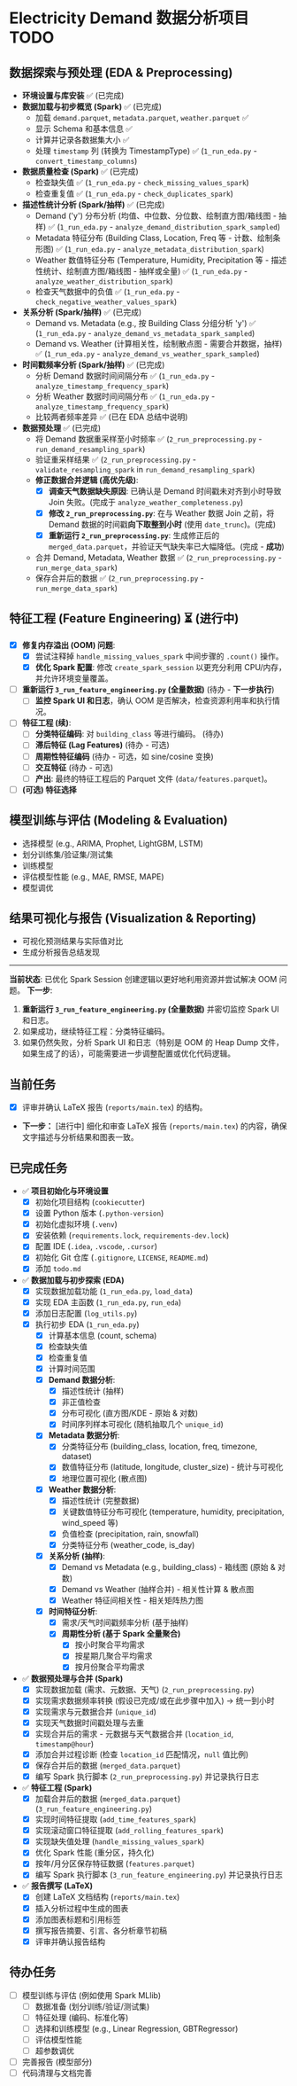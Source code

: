 # Electricity Demand 数据分析项目 TODO

## 数据探索与预处理 (EDA & Preprocessing)

-   **环境设置与库安装** ✅ (已完成)
-   **数据加载与初步概览 (Spark)** ✅ (已完成)
    -   加载 `demand.parquet`, `metadata.parquet`, `weather.parquet` ✅
    -   显示 Schema 和基本信息 ✅
    -   计算并记录各数据集大小 ✅
    -   处理 `timestamp` 列 (转换为 TimestampType) ✅ (`1_run_eda.py` - `convert_timestamp_columns`)
-   **数据质量检查 (Spark)** ✅ (已完成)
    -   检查缺失值 ✅ (`1_run_eda.py` - `check_missing_values_spark`)
    -   检查重复值 ✅ (`1_run_eda.py` - `check_duplicates_spark`)
-   **描述性统计分析 (Spark/抽样)** ✅ (已完成)
    -   Demand ('y') 分布分析 (均值、中位数、分位数、绘制直方图/箱线图 - 抽样) ✅ (`1_run_eda.py` - `analyze_demand_distribution_spark_sampled`)
    -   Metadata 特征分布 (Building Class, Location, Freq 等 - 计数、绘制条形图) ✅ (`1_run_eda.py` - `analyze_metadata_distribution_spark`)
    -   Weather 数值特征分布 (Temperature, Humidity, Precipitation 等 - 描述性统计、绘制直方图/箱线图 - 抽样或全量) ✅ (`1_run_eda.py` - `analyze_weather_distribution_spark`)
    -   检查天气数据中的负值 ✅ (`1_run_eda.py` - `check_negative_weather_values_spark`)
-   **关系分析 (Spark/抽样)** ✅ (已完成)
    -   Demand vs. Metadata (e.g., 按 Building Class 分组分析 'y') ✅ (`1_run_eda.py` - `analyze_demand_vs_metadata_spark_sampled`)
    -   Demand vs. Weather (计算相关性，绘制散点图 - 需要合并数据，抽样) ✅ (`1_run_eda.py` - `analyze_demand_vs_weather_spark_sampled`)
-   **时间戳频率分析 (Spark/抽样)** ✅ (已完成)
    -   分析 Demand 数据时间间隔分布 ✅ (`1_run_eda.py` - `analyze_timestamp_frequency_spark`)
    -   分析 Weather 数据时间间隔分布 ✅ (`1_run_eda.py` - `analyze_timestamp_frequency_spark`)
    -   比较两者频率差异 ✅ (已在 EDA 总结中说明)
-   **数据预处理** ✅ (已完成)
    -   将 Demand 数据重采样至小时频率 ✅ (`2_run_preprocessing.py` - `run_demand_resampling_spark`)
    -   验证重采样结果 ✅ (`2_run_preprocessing.py` - `validate_resampling_spark` in `run_demand_resampling_spark`)
    -   **修正数据合并逻辑 (高优先级)**:
        -   [x] **调查天气数据缺失原因**: 已确认是 Demand 时间戳未对齐到小时导致 Join 失败。(完成于 `analyze_weather_completeness.py`)
        -   [x] **修改 `2_run_preprocessing.py`**: 在与 Weather 数据 Join 之前，将 Demand 数据的时间戳**向下取整到小时** (使用 `date_trunc`)。(完成)
        -   [x] **重新运行 `2_run_preprocessing.py`**: 生成修正后的 `merged_data.parquet`，并验证天气缺失率已大幅降低。(完成 - **成功**)
    -   合并 Demand, Metadata, Weather 数据 ✅ (`2_run_preprocessing.py` - `run_merge_data_spark`)
    -   保存合并后的数据 ✅ (`2_run_preprocessing.py` - `run_merge_data_spark`)

## 特征工程 (Feature Engineering) ⏳ (进行中)

-   [x] **修复内存溢出 (OOM) 问题**:
    -   [x] 尝试注释掉 `handle_missing_values_spark` 中间步骤的 `.count()` 操作。
    -   [x] **优化 Spark 配置**: 修改 `create_spark_session` 以更充分利用 CPU/内存，并允许环境变量覆盖。
-   [ ] **重新运行 `3_run_feature_engineering.py` (全量数据)** (待办 - **下一步执行**)
    -   [ ] **监控 Spark UI 和日志**，确认 OOM 是否解决，检查资源利用率和执行情况。
-   [ ] **特征工程 (续)**:
    -   [ ] **分类特征编码**: 对 `building_class` 等进行编码。 (待办)
    -   [ ] **滞后特征 (Lag Features)** (待办 - 可选)
    -   [ ] **周期性特征编码** (待办 - 可选，如 sine/cosine 变换)
    -   [ ] **交互特征** (待办 - 可选)
    -   [ ] **产出**: 最终的特征工程后的 Parquet 文件 (`data/features.parquet`)。
-   [ ] **(可选) 特征选择**

## 模型训练与评估 (Modeling & Evaluation)

-   选择模型 (e.g., ARIMA, Prophet, LightGBM, LSTM)
-   划分训练集/验证集/测试集
-   训练模型
-   评估模型性能 (e.g., MAE, RMSE, MAPE)
-   模型调优

## 结果可视化与报告 (Visualization & Reporting)

-   可视化预测结果与实际值对比
-   生成分析报告总结发现

---
**当前状态**: 已优化 Spark Session 创建逻辑以更好地利用资源并尝试解决 OOM 问题。
**下一步**:
1.  **重新运行 `3_run_feature_engineering.py` (全量数据)** 并密切监控 Spark UI 和日志。
2.  如果成功，继续特征工程：分类特征编码。
3.  如果仍然失败，分析 Spark UI 和日志（特别是 OOM 的 Heap Dump 文件，如果生成了的话），可能需要进一步调整配置或优化代码逻辑。

## 当前任务

-   [x] 评审并确认 LaTeX 报告 (`reports/main.tex`) 的结构。
-   **下一步：** [进行中] 细化和审查 LaTeX 报告 (`reports/main.tex`) 的内容，确保文字描述与分析结果和图表一致。

## 已完成任务

-   ✅ **项目初始化与环境设置**
    -   [x] 初始化项目结构 (`cookiecutter`)
    -   [x] 设置 Python 版本 (`.python-version`)
    -   [x] 初始化虚拟环境 (`.venv`)
    -   [x] 安装依赖 (`requirements.lock`, `requirements-dev.lock`)
    -   [x] 配置 IDE (`.idea`, `.vscode`, `.cursor`)
    -   [x] 初始化 Git 仓库 (`.gitignore`, `LICENSE`, `README.md`)
    -   [x] 添加 `todo.md`
-   ✅ **数据加载与初步探索 (EDA)**
    -   [x] 实现数据加载功能 (`1_run_eda.py`, `load_data`)
    -   [x] 实现 EDA 主函数 (`1_run_eda.py`, `run_eda`)
    -   [x] 添加日志配置 (`log_utils.py`)
    -   [x] 执行初步 EDA (`1_run_eda.py`)
        -   [x] 计算基本信息 (count, schema)
        -   [x] 检查缺失值
        -   [x] 检查重复值
        -   [x] 计算时间范围
        -   [x] **Demand 数据分析**:
            -   [x] 描述性统计 (抽样)
            -   [x] 非正值检查
            -   [x] 分布可视化 (直方图/KDE - 原始 & 对数)
            -   [x] 时间序列样本可视化 (随机抽取几个 `unique_id`)
        -   [x] **Metadata 数据分析**:
            -   [x] 分类特征分布 (building\_class, location, freq, timezone, dataset)
            -   [x] 数值特征分布 (latitude, longitude, cluster\_size) - 统计与可视化
            -   [x] 地理位置可视化 (散点图)
        -   [x] **Weather 数据分析**:
            -   [x] 描述性统计 (完整数据)
            -   [x] 关键数值特征分布可视化 (temperature, humidity, precipitation, wind\_speed 等)
            -   [x] 负值检查 (precipitation, rain, snowfall)
            -   [x] 分类特征分布 (weather\_code, is\_day)
        -   [x] **关系分析 (抽样)**:
            -   [x] Demand vs Metadata (e.g., building\_class) - 箱线图 (原始 & 对数)
            -   [x] Demand vs Weather (抽样合并) - 相关性计算 & 散点图
            -   [x] Weather 特征间相关性 - 相关矩阵热力图
        -   [x] **时间特征分析**:
            -   [x] 需求/天气时间戳频率分析 (基于抽样)
            -   [x] **周期性分析 (基于 Spark 全量聚合)**
                -   [x] 按小时聚合平均需求
                -   [x] 按星期几聚合平均需求
                -   [x] 按月份聚合平均需求
-   ✅ **数据预处理与合并 (Spark)**
    -   [x] 实现数据加载 (需求、元数据、天气) (`2_run_preprocessing.py`)
    -   [x] 实现需求数据频率转换 (假设已完成/或在此步骤中加入) -> 统一到小时
    -   [x] 实现需求与元数据合并 (`unique_id`)
    -   [x] 实现天气数据时间戳处理与去重
    -   [x] 实现合并后的需求 - 元数据与天气数据合并 (`location_id`, `timestamp@hour`)
    -   [x] 添加合并过程诊断 (检查 `location_id` 匹配情况，`null` 值比例)
    -   [x] 保存合并后的数据 (`merged_data.parquet`)
    -   [x] 编写 Spark 执行脚本 (`2_run_preprocessing.py`) 并记录执行日志
-   ✅ **特征工程 (Spark)**
    -   [x] 加载合并后的数据 (`merged_data.parquet`) (`3_run_feature_engineering.py`)
    -   [x] 实现时间特征提取 (`add_time_features_spark`)
    -   [x] 实现滚动窗口特征提取 (`add_rolling_features_spark`)
    -   [x] 实现缺失值处理 (`handle_missing_values_spark`)
    -   [x] 优化 Spark 性能 (重分区，持久化)
    -   [x] 按年/月分区保存特征数据 (`features.parquet`)
    -   [x] 编写 Spark 执行脚本 (`3_run_feature_engineering.py`) 并记录执行日志
-   ✅ **报告撰写 (LaTeX)**
    -   [x] 创建 LaTeX 文档结构 (`reports/main.tex`)
    -   [x] 插入分析过程中生成的图表
    -   [x] 添加图表标题和引用标签
    -   [x] 撰写报告摘要、引言、各分析章节初稿
    -   [x] 评审并确认报告结构

## 待办任务

-   [ ] 模型训练与评估 (例如使用 Spark MLlib)
    -   [ ] 数据准备 (划分训练/验证/测试集)
    -   [ ] 特征处理 (编码、标准化等)
    -   [ ] 选择和训练模型 (e.g., Linear Regression, GBTRegressor)
    -   [ ] 评估模型性能
    -   [ ] 超参数调优
-   [ ] 完善报告 (模型部分)
-   [ ] 代码清理与文档完善